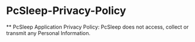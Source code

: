 # PcSleep-Privacy-Policy
** PcSleep Application Privacy Policy:   PcSleep does not access, collect or transmit any Personal Information. 
